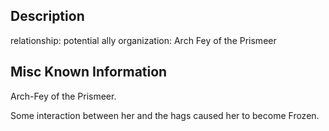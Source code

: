 ## Description

relationship: potential ally
organization: Arch Fey of the Prismeer

## Misc Known Information

Arch-Fey of the Prismeer.

Some interaction between her and the hags caused her to become Frozen.